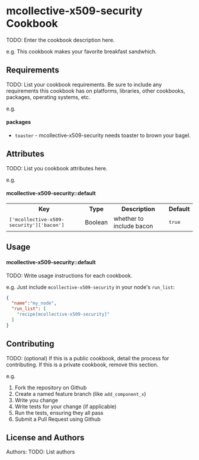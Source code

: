 mcollective-x509-security Cookbook
==================================
TODO: Enter the cookbook description here.

e.g.
This cookbook makes your favorite breakfast sandwhich.

Requirements
------------
TODO: List your cookbook requirements. Be sure to include any requirements this cookbook has on platforms, libraries, other cookbooks, packages, operating systems, etc.

e.g.
#### packages
- `toaster` - mcollective-x509-security needs toaster to brown your bagel.

Attributes
----------
TODO: List you cookbook attributes here.

e.g.
#### mcollective-x509-security::default
<table>
  <tr>
    <th>Key</th>
    <th>Type</th>
    <th>Description</th>
    <th>Default</th>
  </tr>
  <tr>
    <td><tt>['mcollective-x509-security']['bacon']</tt></td>
    <td>Boolean</td>
    <td>whether to include bacon</td>
    <td><tt>true</tt></td>
  </tr>
</table>

Usage
-----
#### mcollective-x509-security::default
TODO: Write usage instructions for each cookbook.

e.g.
Just include `mcollective-x509-security` in your node's `run_list`:

```json
{
  "name":"my_node",
  "run_list": [
    "recipe[mcollective-x509-security]"
  ]
}
```

Contributing
------------
TODO: (optional) If this is a public cookbook, detail the process for contributing. If this is a private cookbook, remove this section.

e.g.
1. Fork the repository on Github
2. Create a named feature branch (like `add_component_x`)
3. Write you change
4. Write tests for your change (if applicable)
5. Run the tests, ensuring they all pass
6. Submit a Pull Request using Github

License and Authors
-------------------
Authors: TODO: List authors
